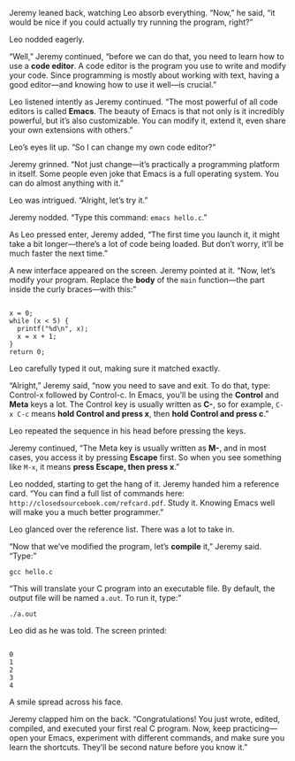 Jeremy leaned back, watching Leo absorb everything. “Now,” he said, “it would be nice if you could actually try running the program, right?”

Leo nodded eagerly.

“Well,” Jeremy continued, “before we can do that, you need to learn how to use a **code editor**. A code editor is the program you use to write and modify your code. Since programming is mostly about working with text, having a good editor—and knowing how to use it well—is crucial.”

Leo listened intently as Jeremy continued. “The most powerful of all code editors is called **Emacs**. The beauty of Emacs is that not only is it incredibly powerful, but it’s also customizable. You can modify it, extend it, even share your own extensions with others.”

Leo’s eyes lit up. “So I can change my own code editor?”

Jeremy grinned. “Not just change—it’s practically a programming platform in itself. Some people even joke that Emacs is a full operating system. You can do almost anything with it.”

Leo was intrigued. “Alright, let’s try it.”

Jeremy nodded. “Type this command: `emacs hello.c`.”

As Leo pressed enter, Jeremy added, “The first time you launch it, it might take a bit longer—there’s a lot of code being loaded. But don’t worry, it’ll be much faster the next time.”

A new interface appeared on the screen. Jeremy pointed at it. “Now, let’s modify your program. Replace the **body** of the `main` function—the part inside the curly braces—with this:”

```

x = 0;
while (x < 5) {
  printf("%d\n", x);
  x = x + 1;
}
return 0;
```

Leo carefully typed it out, making sure it matched exactly.

“Alright,” Jeremy said, “now you need to save and exit. To do that, type: Control-x followed by Control-c. In Emacs, you’ll be using the **Control** and **Meta** keys a lot. The Control key is usually written as **C-**, so for example, `C-x C-c` means **hold Control and press x**, then **hold Control and press c**.”

Leo repeated the sequence in his head before pressing the keys.

Jeremy continued, “The Meta key is usually written as **M-**, and in most cases, you access it by pressing **Escape** first. So when you see something like `M-x`, it means **press Escape, then press x**.”

Leo nodded, starting to get the hang of it. Jeremy handed him a reference card. “You can find a full list of commands here: `http://closedsourcebook.com/refcard.pdf`. Study it. Knowing Emacs well will make you a much better programmer.”

Leo glanced over the reference list. There was a lot to take in.

“Now that we’ve modified the program, let’s **compile** it,” Jeremy said. “Type:”

```
gcc hello.c
```

“This will translate your C program into an executable file. By default, the output file will be named `a.out`. To run it, type:”

```
./a.out
```

Leo did as he was told. The screen printed:

```

0
1
2
3
4
```

A smile spread across his face. 

Jeremy clapped him on the back. “Congratulations! You just wrote, edited, compiled, and executed your first real C program. Now, keep practicing—open your Emacs, experiment with different commands, and make sure you learn the shortcuts. They’ll be second nature before you know it.”
